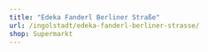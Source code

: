 ```yaml
---
title: "Edeka Fanderl Berliner Straße"
url: /ingolstadt/edeka-fanderl-berliner-strasse/
shop: Supermarkt
---
```

